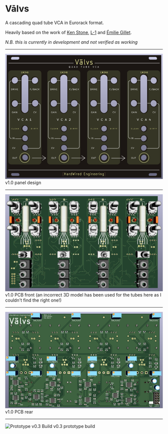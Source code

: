 # Vālvs
A cascading quad tube VCA in Eurorack format.

Heavily based on the work of [Ken Stone](https://www.elby-designs.com/webtek/cgs/cgs65/cgs65_vca.html), [L-1](http://l-1.su/TubeVCA.html) and [Émilie Gillet](https://mutable-instruments.net/modules/veils/).

_N.B. this is currently in development and not verified as working_

---

![Prototype Panel](/Images/ValvsPanel.png)
v1.0 panel design

---

![Prototype PCB Front](/Images/ValvsPcbFront.png)
v1.0 PCB front (an incorrect 3D model has been used for the tubes here as I couldn't find the right one!)

---

![Prototype PCB Rear](/Images/ValvsPcbRear.png)
v1.0 PCB rear

---

![Prototype v0.3 Build](/Images/Valvs03.png)
v0.3 prototype build

